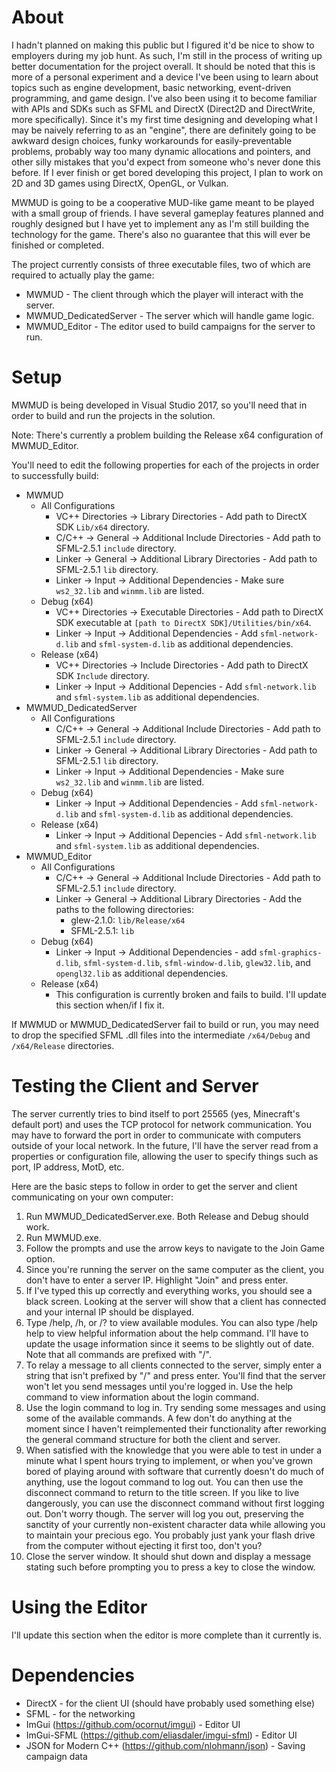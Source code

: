 # About
I hadn't planned on making this public but I figured it'd be nice to show to employers during my job hunt.  As such, I'm still in the process of writing up better documentation for the project overall.
It should be noted that this is more of a personal experiment and a device I've been using to learn about topics such as engine development, basic networking, event-driven programming, and game design.  I've also been using it to become familiar with APIs and SDKs
such as SFML and DirectX (Direct2D and DirectWrite, more specifically). 
Since it's my first time designing and developing what I may be naively referring to as an "engine", there are definitely going to be awkward design choices, funky workarounds for easily-preventable problems, probably way too many dynamic allocations and pointers, 
and other silly mistakes that you'd expect from someone who's never done this before.
If I ever finish or get bored developing this project, I plan to work on 2D and 3D games using DirectX, OpenGL, or Vulkan.

MWMUD is going to be a cooperative MUD-like game meant to be played with a small group of friends.  I have several gameplay features planned and roughly designed but I have yet to implement any as I'm still building the technology for the game.
There's also no guarantee that this will ever be finished or completed.

The project currently consists of three executable files, two of which are required to actually play the game:
* MWMUD - The client through which the player will interact with the server.
* MWMUD\_DedicatedServer - The server which will handle game logic.
* MWMUD\_Editor - The editor used to build campaigns for the server to run.

# Setup
MWMUD is being developed in Visual Studio 2017, so you'll need that in order to build and run the projects in the solution.

Note: There's currently a problem building the Release x64 configuration of MWMUD\_Editor.

You'll need to edit the following properties for each of the projects in order to successfully build:
* MWMUD
	* All Configurations
		* VC++ Directories -> Library Directories - Add path to DirectX SDK `Lib/x64` directory.
		* C/C++ -> General -> Additional Include Directories - Add path to SFML-2.5.1 `include` directory.
		* Linker -> General -> Additional Library Directories - Add path to SFML-2.5.1 `lib` directory.
		* Linker -> Input -> Additional Dependencies - Make sure `ws2_32.lib` and `winmm.lib` are listed.
	* Debug (x64)
		* VC++ Directories -> Executable Directories - Add path to DirectX SDK executable at `[path to DirectX SDK]/Utilities/bin/x64`.
		* Linker -> Input -> Additional Dependencies - Add `sfml-network-d.lib` and `sfml-system-d.lib` as additional dependencies.
	* Release (x64)
		* VC++ Directories -> Include Directories - Add path to DirectX SDK `Include` directory. 
		* Linker -> Input -> Additional Depencies - Add `sfml-network.lib` and `sfml-system.lib` as additional dependencies.
* MWMUD\_DedicatedServer
	* All Configurations
		* C/C++ -> General -> Additional Include Directories - Add path to SFML-2.5.1 `include` directory.
		* Linker -> General -> Additional Library Directories - Add path to SFML-2.5.1 `lib` directory.
		* Linker -> Input -> Additional Dependencies - Make sure `ws2_32.lib` and `winmm.lib` are listed.
	* Debug (x64)
		* Linker -> Input -> Additional Dependencies - Add `sfml-network-d.lib` and `sfml-system-d.lib` as additional dependencies.
	* Release (x64)
		* Linker -> Input -> Additional Depencies - Add `sfml-network.lib` and `sfml-system.lib` as additional dependencies.
* MWMUD\_Editor
	* All Configurations
		* C/C++ -> General -> Additional Include Directories - Add path to SFML-2.5.1 `include` directory.
		* Linker -> General -> Additional Library Directories - Add the paths to the following directories:
			* glew-2.1.0: `lib/Release/x64`
			* SFML-2.5.1: `lib`
	* Debug (x64)
		* Linker -> Input -> Additional Dependencies - add `sfml-graphics-d.lib`, `sfml-system-d.lib`, `sfml-window-d.lib`, `glew32.lib`, and `opengl32.lib` as additional dependencies.
	* Release (x64)
		* This configuration is currently broken and fails to build.  I'll update this section when/if I fix it.

If MWMUD or MWMUD\_DedicatedServer fail to build or run, you may need to drop the specified SFML .dll files into the intermediate `/x64/Debug` and `/x64/Release` directories.

# Testing the Client and Server
The server currently tries to bind itself to port 25565 (yes, Minecraft's default port) and uses the TCP protocol for network communication.  You may have to forward the port in order to communicate with computers outside of your local network.
In the future, I'll have the server read from a properties or configuration file, allowing the user to specify things such as port, IP address, MotD, etc.

Here are the basic steps to follow in order to get the server and client communicating on your own computer:
1. Run MWMUD\_DedicatedServer.exe.  Both Release and Debug should work.
2. Run MWMUD.exe.
3. Follow the prompts and use the arrow keys to navigate to the Join Game option.
4. Since you're running the server on the same computer as the client, you don't have to enter a server IP.  Highlight "Join" and press enter.
5. If I've typed this up correctly and everything works, you should see a black screen.  Looking at the server will show that a client has connected and your internal IP should be displayed.
6. Type /help, /h, or /? to view available modules.  You can also type /help help to view helpful information about the help command.  I'll have to update the usage information since it seems to be slightly out of date.  Note that all commands are prefixed with "/".
7. To relay a message to all clients connected to the server, simply enter a string that isn't prefixed by "/" and press enter.  You'll find that the server won't let you send messages until you're logged in.  Use the help command to view information about the login command.
8. Use the login command to log in.  Try sending some messages and using some of the available commands.  A few don't do anything at the moment since I haven't reimplemented their functionality after reworking the general command structure for both the client and server.
9. When satisfied with the knowledge that you were able to test in under a minute what I spent hours trying to implement, or when you've grown bored of playing around with software that currently doesn't do much of anything, use the logout command to log out.  You can then use the disconnect command to return to the title screen.  If you like to live dangerously, you can use the disconnect command without first logging out.  Don't worry though.  The server will log you out, preserving the sanctity of your currently non-existent character data while allowing you to maintain your precious ego.  You probably just yank your flash drive from the computer without ejecting it first too, don't you?
10. Close the server window.  It should shut down and display a message stating such before prompting you to press a key to close the window.

# Using the Editor
I'll update this section when the editor is more complete than it currently is.

# Dependencies
* DirectX - for the client UI (should have probably used something else)
* SFML - for the networking
* ImGui (https://github.com/ocornut/imgui) - Editor UI
* ImGui-SFML (https://github.com/eliasdaler/imgui-sfml) - Editor UI
* JSON for Modern C++ (https://github.com/nlohmann/json) - Saving campaign data
